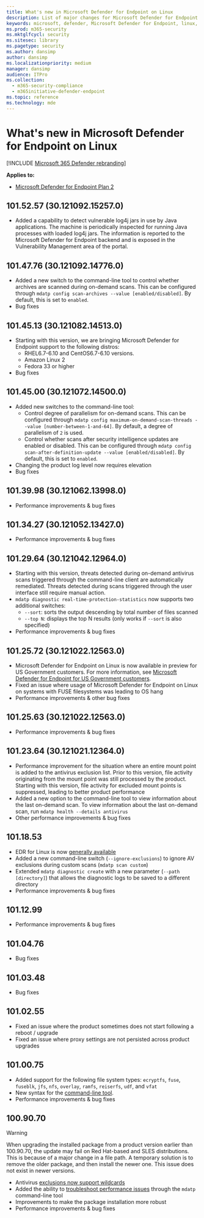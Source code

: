 ```yaml
---
title: What's new in Microsoft Defender for Endpoint on Linux
description: List of major changes for Microsoft Defender for Endpoint on Linux.
keywords: microsoft, defender, Microsoft Defender for Endpoint, linux, whatsnew, release
ms.prod: m365-security
ms.mktglfcycl: security
ms.sitesec: library
ms.pagetype: security
ms.author: dansimp
author: dansimp
ms.localizationpriority: medium
manager: dansimp
audience: ITPro
ms.collection: 
  - m365-security-compliance
  - m365initiative-defender-endpoint
ms.topic: reference
ms.technology: mde
---
```


# What's new in Microsoft Defender for Endpoint on Linux

[!INCLUDE [Microsoft 365 Defender rebranding](../../includes/microsoft-defender.md)]

**Applies to:**
- [Microsoft Defender for Endpoint Plan 2](https://go.microsoft.com/fwlink/p/?linkid=2154037)

## 101.52.57 (30.121092.15257.0)

- Added a capability to detect vulnerable log4j jars in use by Java applications. The machine is periodically inspected for running Java processes with loaded log4j jars. The information is reported to the Microsoft Defender for Endpoint backend and is exposed in the Vulnerability Management area of the portal.

## 101.47.76 (30.121092.14776.0)

- Added a new switch to the command-line tool to control whether archives are scanned during on-demand scans. This can be configured through `mdatp config scan-archives --value [enabled/disabled]`. By default, this is set to `enabled`.
- Bug fixes

## 101.45.13 (30.121082.14513.0)

- Starting with this version, we are bringing Microsoft Defender for Endpoint support to the following distros: 
  - RHEL6.7-6.10 and CentOS6.7-6.10 versions.
  - Amazon Linux 2
  - Fedora 33 or higher
- Bug fixes


## 101.45.00 (30.121072.14500.0)

- Added new switches to the command-line tool:
  - Control degree of parallelism for on-demand scans. This can be configured through `mdatp config maximum-on-demand-scan-threads --value [number-between-1-and-64]`. By default, a degree of parallelism of `2` is used.
  - Control whether scans after security intelligence updates are enabled or disabled. This can be configured through `mdatp config scan-after-definition-update --value [enabled/disabled]`. By default, this is set to `enabled`.
- Changing the product log level now requires elevation
- Bug fixes

## 101.39.98 (30.121062.13998.0)

- Performance improvements & bug fixes

## 101.34.27 (30.121052.13427.0)

- Performance improvements & bug fixes

## 101.29.64 (30.121042.12964.0)

- Starting with this version, threats detected during on-demand antivirus scans triggered through the command-line client are automatically remediated. Threats detected during scans triggered through the user interface still require manual action.
- `mdatp diagnostic real-time-protection-statistics` now supports two additional switches:
  - `--sort`: sorts the output descending by total number of files scanned
  - `--top N`: displays the top N results (only works if `--sort` is also specified)
- Performance improvements & bug fixes

## 101.25.72 (30.121022.12563.0)

- Microsoft Defender for Endpoint on Linux is now available in preview for US Government customers. For more information, see [Microsoft Defender for Endpoint for US Government customers](gov.md).
- Fixed an issue where usage of Microsoft Defender for Endpoint on Linux on systems with FUSE filesystems was leading to OS hang
- Performance improvements & other bug fixes

## 101.25.63 (30.121022.12563.0)

- Performance improvements & bug fixes

## 101.23.64 (30.121021.12364.0)

- Performance improvement for the situation where an entire mount point is added to the antivirus exclusion list. Prior to this version, file activity originating from the mount point was still processed by the product. Starting with this version, file activity for excluded mount points is suppressed, leading to better product performance
- Added a new option to the command-line tool to view information about the last on-demand scan. To view information about the last on-demand scan, run `mdatp health --details antivirus`
- Other performance improvements & bug fixes

## 101.18.53

- EDR for Linux is now [generally available](https://techcommunity.microsoft.com/t5/microsoft-defender-for-endpoint/edr-for-linux-is-now-is-generally-available/ba-p/2048539)
- Added a new command-line switch (`--ignore-exclusions`) to ignore AV exclusions during custom scans (`mdatp scan custom`)
- Extended `mdatp diagnostic create` with a new parameter (`--path [directory]`) that allows the diagnostic logs to be saved to a different directory
- Performance improvements & bug fixes

## 101.12.99

- Performance improvements & bug fixes

## 101.04.76

- Bug fixes

## 101.03.48

- Bug fixes

## 101.02.55

- Fixed an issue where the product sometimes does not start following a reboot / upgrade
- Fixed an issue where proxy settings are not persisted across product upgrades

## 101.00.75

- Added support for the following file system types: `ecryptfs`, `fuse`, `fuseblk`, `jfs`, `nfs`, `overlay`, `ramfs`, `reiserfs`, `udf`, and `vfat`
- New syntax for the [command-line tool](linux-resources.md#configure-from-the-command-line).
- Performance improvements & bug fixes

## 100.90.70

> [!WARNING]
> When upgrading the installed package from a product version earlier than 100.90.70, the update may fail on Red Hat-based and SLES distributions. This is because of a major change in a file path. A temporary solution is to remove the older package, and then install the newer one. This issue does not exist in newer versions.

- Antivirus [exclusions now support wildcards](linux-exclusions.md#supported-exclusion-types)
- Added the ability to [troubleshoot performance issues](linux-support-perf.md) through the `mdatp` command-line tool
- Improvements to make the package installation more robust
- Performance improvements & bug fixes
